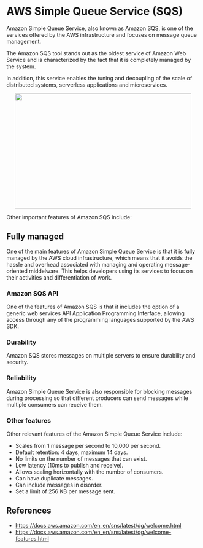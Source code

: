 # AWS Simple Queue Service (SQS) 

Amazon Simple Queue Service, also known as Amazon SQS, is one of the services offered by the AWS infrastructure and focuses on message queue management.

The Amazon SQS tool stands out as the oldest service of Amazon Web Service and is characterized by the fact that it is completely managed by the system.

In addition, this service enables the tuning and decoupling of the scale of distributed systems, serverless applications and microservices.

<p align="center">
  <img width="460" height="300" src="https://github.com/dimasx010/knowledge/assets/105082657/9733a979-75a7-447a-96cf-eadf094e5d6c">
</p>

Other important features of Amazon SQS include:

## Fully managed

One of the main features of Amazon Simple Queue Service is that it is fully managed by the AWS cloud infrastructure, which means that it avoids the hassle and overhead associated with managing and operating message-oriented middelware. This helps developers using its services to focus on their activities and differentiation of work.

### Amazon SQS API

One of the features of Amazon SQS is that it includes the option of a generic web services API Application Programming Interface, allowing access through any of the programming languages supported by the AWS SDK.

### Durability

Amazon SQS stores messages on multiple servers to ensure durability and security.

### Reliability

Amazon Simple Queue Service is also responsible for blocking messages during processing so that different producers can send messages while multiple consumers can receive them.

### Other features

Other relevant features of the Amazon Simple Queue Service include:

- Scales from 1 message per second to 10,000 per second.
- Default retention: 4 days, maximum 14 days.
- No limits on the number of messages that can exist.
- Low latency (10ms to publish and receive).
- Allows scaling horizontally with the number of consumers.
- Can have duplicate messages.
- Can include messages in disorder.
- Set a limit of 256 KB per message sent.

## References
- https://docs.aws.amazon.com/en_en/sns/latest/dg/welcome.html
- https://docs.aws.amazon.com/en_en/sns/latest/dg/welcome-features.html
